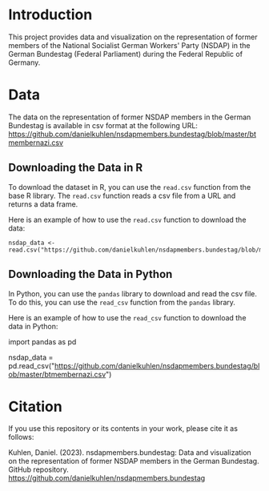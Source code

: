 # Introduction

This project provides data and visualization on the representation of former members of the National Socialist German Workers' Party (NSDAP) in the German Bundestag (Federal Parliament) during the Federal Republic of Germany.

# Data

The data on the representation of former NSDAP members in the German Bundestag is available in csv format at the following URL: https://github.com/danielkuhlen/nsdapmembers.bundestag/blob/master/btmembernazi.csv

## Downloading the Data in R

To download the dataset in R, you can use the `read.csv` function from the base R library. The `read.csv` function reads a csv file from a URL and returns a data frame.

Here is an example of how to use the `read.csv` function to download the data:

```{r}
nsdap_data <- read.csv("https://github.com/danielkuhlen/nsdapmembers.bundestag/blob/master/btmembernazi.csv")
```

## Downloading the Data in Python

In Python, you can use the `pandas` library to download and read the csv file. To do this, you can use the `read_csv` function from the `pandas` library.

Here is an example of how to use the `read_csv` function to download the data in Python:

import pandas as pd

nsdap_data = pd.read_csv("https://github.com/danielkuhlen/nsdapmembers.bundestag/blob/master/btmembernazi.csv")

# Citation

If you use this repository or its contents in your work, please cite it as follows:

Kuhlen, Daniel. (2023). nsdapmembers.bundestag: Data and visualization on the representation of former NSDAP members in the German Bundestag. GitHub repository. https://github.com/danielkuhlen/nsdapmembers.bundestag


